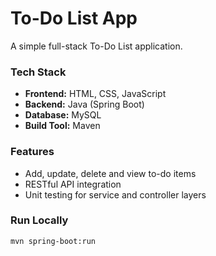 # To-Do List App

A simple full-stack To-Do List application.

### Tech Stack
- **Frontend:** HTML, CSS, JavaScript
- **Backend:** Java (Spring Boot)
- **Database:** MySQL
- **Build Tool:** Maven

### Features
- Add, update, delete and view to-do items
- RESTful API integration
- Unit testing for service and controller layers

### Run Locally
```bash
mvn spring-boot:run

